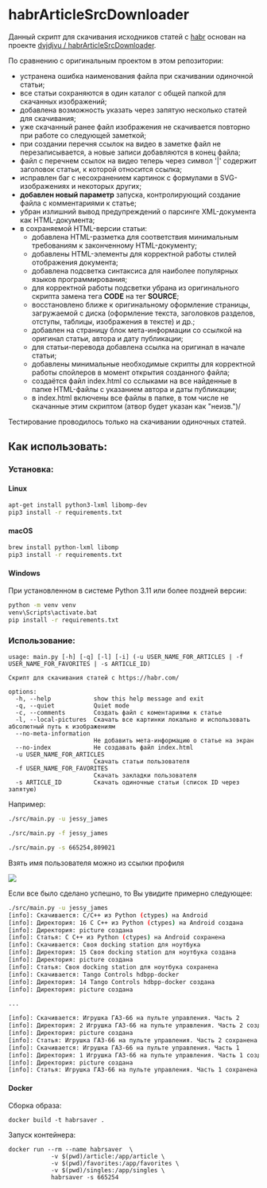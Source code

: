 # habrArticleSrcDownloader

Данный скрипт для скачивания исходников статей с [habr](https://habr.com/) основан на проекте
[dvjdjvu / habrArticleSrcDownloader](https://github.com/dvjdjvu/habrArticleSrcDownloader).

По сравнению с оригинальным проектом в этом репозитории:

- устранена ошибка наименования файла при скачивании одиночной статьи;
- все статьи сохраняются в один каталог с общей папкой для скачанных изображений;
- добавлена возможность указать через запятую несколько статей для скачивания;
- уже скачанный ранее файл изображения не скачивается повторно при работе со следующей заметкой;
- при создании перечня ссылок на видео в заметке файл не перезаписывается, а новые записи добавляются в конец файла;
- файл с перечнем ссылок на видео теперь через символ '|' содержит заголовок статьи, к которой относится ссылка;
- исправлен баг с несохранением картинок с формулами в SVG-изображениях и некоторых других;
- **добавлен новый параметр** запуска, контролирующий создание файла с комментариями к статье;
- убран излишний вывод предупреждений о парсинге XML-документа как HTML-документа;
- в сохраняемой HTML-версии статьи:
  - добавлена HTML-разметка для соответствия минимальным требованиям к законченному HTML-документу;
  - добавлены HTML-элементы для корректной работы стилей отображения документа;
  - добавлена подсветка синтаксиса для наиболее популярных языков программирования;
  - для корректной работы подсветки убрана из оригинального скрипта замена тега **CODE** на тег **SOURCE**;
  - восстановлено ближе к оригинальному оформление страницы, загружаемой с диска (оформление текста, заголовков разделов,  отступы, таблицы, изображения в тексте) и др.;
  - добавлен на страницу блок мета-информации со ссылкой на оригинал статьи, автора и дату публикации;
  - для статьи-перевода добавлена ссылка на оригинал в начале статьи;
  - добавлены минимальные необходимые скрипты для корректной работы спойлеров в момент открытия созданного файла;
  - создаётся файл index.html со сслыками на все найденные в папке HTML-файлы с указанием автора и даты публикации;
  - в index.html включены все файлы в папке, в том числе не скачанные этим скриптом (атвор будет указан как "неизв.")/

Тестирование проводилось только на скачивании одиночных статей.


## Как использовать:

### Установка:

#### Linux
```bash
apt-get install python3-lxml libomp-dev
pip3 install -r requirements.txt
```

#### macOS
```bash
brew install python-lxml libomp
pip3 install -r requirements.txt
```

#### Windows
При установленном в системе Python 3.11 или более поздней версии:
```bash
python -m venv venv
venv\Scripts\activate.bat
pip install -r requirements.txt
```


### Использование:
```
usage: main.py [-h] [-q] [-l] [-i] (-u USER_NAME_FOR_ARTICLES | -f USER_NAME_FOR_FAVORITES | -s ARTICLE_ID)

Скрипт для скачивания статей с https://habr.com/

options:
  -h, --help            show this help message and exit
  -q, --quiet           Quiet mode
  -c, --comments        Создать файл с коментариями к статье
  -l, --local-pictures  Cкачать все картинки локально и использовать абсолютный путь к изображениям
  --no-meta-information
                        Не добавить мета-информацию о статье на экран
  --no-index            Не создавать файл index.html
  -u USER_NAME_FOR_ARTICLES
                        Скачать статьи пользователя
  -f USER_NAME_FOR_FAVORITES
                        Скачать закладки пользователя
  -s ARTICLE_ID         Скачать одиночные статьи (список ID через запятую)
```

Например:

```bash
./src/main.py -u jessy_james
```
```bash
./src/main.py -f jessy_james
```
```bash
./src/main.py -s 665254,809021
```

Взять имя пользователя можно из ссылки профиля

<img src="https://habrastorage.org/webt/4e/ur/ml/4eurmlni9b4f15fuqpuz4wrolmq.png" />


Если все было сделано успешно, то Вы увидите примерно следующее:
```bash
./src/main.py -u jessy_james
[info]: Скачивается: C/C++ из Python (ctypes) на Android
[info]: Директория: 16 C C++ из Python (ctypes) на Android создана
[info]: Директория: picture создана
[info]: Статья: C C++ из Python (ctypes) на Android сохранена
[info]: Скачивается: Своя docking station для ноутбука
[info]: Директория: 15 Своя docking station для ноутбука создана
[info]: Директория: picture создана
[info]: Статья: Своя docking station для ноутбука сохранена
[info]: Скачивается: Tango Controls hdbpp-docker
[info]: Директория: 14 Tango Controls hdbpp-docker создана
[info]: Директория: picture создана

...

[info]: Скачивается: Игрушка ГАЗ-66 на пульте управления. Часть 2
[info]: Директория: 2 Игрушка ГАЗ-66 на пульте управления. Часть 2 создана
[info]: Директория: picture создана
[info]: Статья: Игрушка ГАЗ-66 на пульте управления. Часть 2 сохранена
[info]: Скачивается: Игрушка ГАЗ-66 на пульте управления. Часть 1
[info]: Директория: 1 Игрушка ГАЗ-66 на пульте управления. Часть 1 создана
[info]: Директория: picture создана
[info]: Статья: Игрушка ГАЗ-66 на пульте управления. Часть 1 сохранена

```


#### Docker

Сборка образа:

```
docker build -t habrsaver .
```

Запуск контейнера:

```
docker run --rm --name habrsaver  \
            -v $(pwd)/article:/app/article \
            -v $(pwd)/favorites:/app/favorites \
            -v $(pwd)/singles:/app/singles \
            habrsaver -s 665254
```
